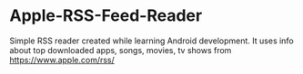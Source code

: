 # Apple-RSS-Feed-Reader
Simple RSS reader created while learning Android development. It uses info about top downloaded apps, songs, movies, tv shows from https://www.apple.com/rss/

